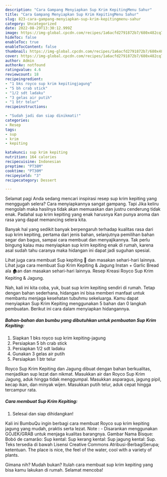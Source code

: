 ```yaml
---
description: "Cara Gampang Menyiapkan Sup Krim KepitingMenu Sahur"
title: "Cara Gampang Menyiapkan Sup Krim KepitingMenu Sahur"
slug: 823-cara-gampang-menyiapkan-sup-krim-kepitingmenu-sahur
category: Uncategorized
date: 2022-08-29T13:30:12.999Z
image: https://img-global.cpcdn.com/recipes/1a6acfd2791872b7/680x482cq70/sup-krim-kepiting-foto-resep-utama.jpg
hideToc: false
enableToc: true
enableTocContent: false
thumbnail: https://img-global.cpcdn.com/recipes/1a6acfd2791872b7/680x482cq70/sup-krim-kepiting-foto-resep-utama.jpg
cover: https://img-global.cpcdn.com/recipes/1a6acfd2791872b7/680x482cq70/sup-krim-kepiting-foto-resep-utama.jpg
author: Admin
authorAv: notfound
ratingvalue: 4.6
reviewcount: 18
recipeingredient:
- "1 bks royco sup krim kepitingjagung"
- "5 bh crab stick"
- "1/2 sdt ladaku"
- "3 gelas air putih"
- "1 btr telur"
recipeinstructions:

- "Sudah jadi dan siap dinikmati!"
categories:
- Resep
tags:
- sup
- krim
- kepiting

katakunci: sup krim kepiting 
nutrition: 164 calories
recipecuisine: Indonesian
preptime: "PT38M"
cooktime: "PT30M"
recipeyield: "3"
recipecategory: Dessert

---
```



Selamat pagi Anda sedang mencari inspirasi resep sup krim kepiting yang menggugah selera? Cara menyiapkannya sangat gampang. Tapi Jika keliru mengolah maka hasilnya tidak akan memuaskan dan justru cenderung tidak enak. Padahal sup krim kepiting yang enak harusnya Kan punya aroma dan rasa yang dapat memancing selera kita.


Banyak hal yang sedikit banyak berpengaruh terhadap kualitas rasa dari sup krim kepiting, pertama dari jenis bahan, selanjutnya pemilihan bahan segar dan bagus, sampai cara membuat dan menyajikannya. Tak perlu bingung kalau mau menyiapkan sup krim kepiting enak di rumah, karena asal sudah tahu caranya maka hidangan ini dapat jadi suguhan spesial.

Lihat juga cara membuat Sup kepiting 🦀 dan masakan sehari-hari lainnya. Lihat juga cara membuat Sup Krim Kepiting &amp; Jagung Instan + Garlic Bread ala 🏚an dan masakan sehari-hari lainnya. Resep Kreasi Royco Sup Krim Kepiting &amp; Jagung.


Nah, kali ini kita coba, yuk, buat sup krim kepiting sendiri di rumah. Tetap dengan bahan sederhana, hidangan ini bisa memberi manfaat untuk membantu menjaga kesehatan tubuhmu sekeluarga. Kamu dapat menyiapkan Sup Krim Kepiting menggunakan 5 bahan dan 0 langkah pembuatan. Berikut ini cara dalam menyiapkan hidangannya.

<!--inarticleads1-->

##### Bahan-bahan dan bumbu yang dibutuhkan untuk pembuatan Sup Krim Kepiting:

1. Siapkan 1 bks royco sup krim kepiting-jagung
1. Persiapkan 5 bh crab stick
1. Persiapkan 1/2 sdt ladaku
1. Gunakan 3 gelas air putih
1. Persiapkan 1 btr telur


Royco Sup Krim Kepiting dan Jagung dibuat dengan bahan berkualitas, menjadikan sup lezat dan nikmat. Masukkan air dan Royco Sup Krim Jagung, aduk hingga tidak menggumpal. Masukkan asparagus, jagung pipil, kecap ikan, dan minyak wijen. Masukkan putih telur, aduk cepat hingga tercampur rata. 

<!--inarticleads2-->

##### Cara membuat Sup Krim Kepiting:


1. Selesai dan siap dihidangkan!

Kali ini BumbuQu ingin berbagi cara membuat Royco sup krim kepiting jagung yang mudah, praktis serta lezat. Note : - Disarankan menggunakan GOJEK/GRAB untuk menjaga kualitas barangnya. Gambar Nama Bisque: Bobó de camarão: Sup kental: Sup kerang kental: Sup jagung kental: Sup. Teks tersedia di bawah Lisensi Creative Commons Atribusi-BerbagiSerupa; ketentuan. The place is nice, the feel of the water, cool with a variety of plants. 

Gimana nih? Mudah bukan? Itulah cara membuat sup krim kepiting yang bisa kamu lakukan di rumah. Selamat mencoba!

